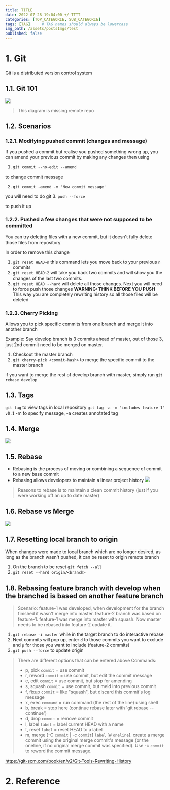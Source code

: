 ```yaml
---
title: TITLE
date: 2022-07-28 19:04:00 +/-TTTT
categories: [TOP_CATEGORIE, SUB_CATEGORIE]
tags: [TAG]     # TAG names should always be lowercase
img_path: /assets/postsImgs/test
published: false
---
```

# 1. Git
Git is a distributed version control system

## 1.1. Git 101
![](git.png)
> This diagram is missing remote repo

## 1.2. Scenarios
### 1.2.1. Modifying pushed commit (changes and message)
If you pushed a commit but realise you pushed something wrong up, you can amend your previous commit by making any changes then using 
1. `git commit --no-edit --amend`

to change commit message

2. `git commit -amend -m 'New commit message'`

you will need to do git 
3. `push --force` 

to push it up 

### 1.2.2. Pushed a few changes that were not supposed to be committed
You can try deleting files with a new commit, but it doesn't fully delete those files from repository 

In order to remove this change
1. `git reset HEAD~n` this command lets you move back to your previous `n` commits
2. `git reset HEAD~2` will take you back two commits and will show you the changes of the last two commits.
3. `git reset HEAD --hard` will delete all those changes.
Next you will need to force push those changes **WARNING: THINK BEFORE YOU PUSH**
This way you are completely rewriting history so all those files will be deleted

### 1.2.3. Cherry Picking
Allows you to pick specific commits from one branch and merge it into another branch

Example:
Say develop branch is 3 commits ahead of master, out of those 3, just 2nd commit need to be merged on master.

1. Checkout the master branch
2. `git cherry-pick <commit-hash>` to merge the specific commit to the master branch

if you want to merge the rest of develop branch with master, simply run `git rebase develop`
## 1.3. Tags
`git tag` to view tags in local repository
`git tag -a -m "includes feature 1" v0.1` -m to specify message, -a creates annotated tag
## 1.4. Merge
![](merge.png)

## 1.5. Rebase

- Rebasing is the process of moving or combining a sequence of commit to a new base commit
- Rebasing allows developers to maintain a linear project history
![](rebase.png)
> Reasons to rebase is to maintain a clean commit history (just if you were working off an up to date master)
## 1.6. Rebase vs Merge
![](rebasevsmerge.png)

## 1.7. Resetting local branch to origin
When changes were made to local branch which are no longer desired, as long as the branch wasn't pushed, it can be reset to origin remote branch

1. On the branch to be reset `git fetch --all`
2. `git reset --hard origin/<branch>`

## 1.8. Rebasing feature branch with develop when the branched is based on another feature branch

> Scenario: feature-1 was developed, when development for the branch finished it wasn't merge into master. feature-2 branch was based on feature-1. feature-1 was merge into master with squash. Now master needs to be rebased into feature-2 update it. 

1. `git rebase -i master` while in the target branch to do interactive rebase
2. Next commits will pop up, enter `d` to those commits you want to exclude and `p` for those you want to include (feature-2 commits)
3. `git push --force` to update origin

> There are different options that can be entered above
> Commands:
> - p, pick `commit` = use commit
> - r, reword `commit` = use commit, but edit the commit message
> - e, edit `commit` = use commit, but stop for amending
> - s, squash `commit` = use commit, but meld into previous commit
> - f, fixup `commit` = like "squash", but discard this commit's log message
> - x, exec `command` = run command (the rest of the line) using shell
> - b, break = stop here (continue rebase later with 'git rebase --continue')
> - d, drop `commit` = remove commit
> - l, label `label` = label current HEAD with a name
> - t, reset `label` = reset HEAD to a label
> - m, merge [-C `commit` | -c `commit`] `label` [# `oneline`]. create a merge commit using the original merge commit's message (or the oneline, if no original merge commit was specified). Use -c `commit` to reword the commit message.

https://git-scm.com/book/en/v2/Git-Tools-Rewriting-History

# 2. Reference
